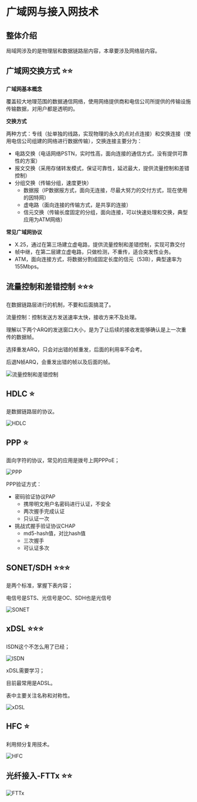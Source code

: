 
# 广域网与接入网技术

## 整体介绍
局域网涉及的是物理层和数据链路层内容，本章要涉及网络层内容。

## 广域网交换方式 ⭐⭐

**广域网基本概念**

覆盖较大地理范围的数据通信网络，使用网络提供商和电信公司所提供的传输设施传输数据，对用户都是透明的。

**交换方式**

两种方式：专线（扯单独的线路，实现物理的永久的点对点连接）和交换连接（使用电信公司组建的网络进行数据传输），交换连接主要分为：

- 电路交换（电话网络PSTN，实时性高，面向连接的通信方式，没有提供可靠性的方案）
- 报文交换（采用存储转发模式，保证可靠性，延迟最大，提供流量控制和差错控制）
- 分组交换（传输分组，速度更快）
  - 数据报（IP数据报方式，面向无连接，尽最大努力的交付方式，现在使用的因特网）
  - 虚电路（面向连接的传输方式，是共享的连接）
  - 信元交换（传输长度固定的分组，面向连接，可以快速处理和交换，典型应用为ATM网络）

**常见广域网协议**

- X.25，通过在第三场建立虚电路，提供流量控制和差错控制，实现可靠交付
- 帧中继，在第二层建立虚电路，只做检测，不重传，适合突发性业务。
- ATM，面向连接方式，将数据分割成固定长度的信元（53B），典型速率为155Mbps。

## 流量控制和差错控制 ⭐⭐⭐

在数据链路层进行的机制，不要和后面搞混了。

流量控制：控制发送方发送速率太快，接收方来不及处理。

理解以下两个ARQ的发送窗口大小，是为了让后续的接收发能够确认是上一次重传的数据帧。

选择重发ARQ，只会对出错的帧重发，后面的利用率不会考。

后退N帧ARQ，会重发出错的帧以及后面的帧。

![流量控制和差错控制](img/wan-traffic.png)

## HDLC ⭐

是数据链路层的协议。

![HDLC](img/wan-hdlc.png)

## PPP ⭐

面向字符的协议，常见的应用是拨号上网PPPoE；

![PPP](img/wan-ppp.png)

PPP验证方式：
- 密码验证协议PAP
  - 携带明文用户名密码进行认证，不安全
  - 两次握手完成认证
  - 只认证一次
- 挑战式握手验证协议CHAP
  - md5-hash值，对比hash值
  - 三次握手
  - 可认证多次

## SONET/SDH ⭐⭐⭐

是两个标准，掌握下表内容；

电信号是STS、光信号是OC、SDH也是光信号

![SONET](img/wan-sonet.png)

## xDSL ⭐⭐⭐

ISDN这个不怎么用了已经；

![ISDN](img/wan-isdn.png)

xDSL需要学习；

目前最常用是ADSL。

表中主要关注名称和对称性。

![xDSL](img/wan-xdsl.png)

## HFC ⭐

利用频分复用技术。

![HFC](img/wan-hfc.png)

## 光纤接入-FTTx ⭐⭐

![FTTx](img/wan-fttx.png)